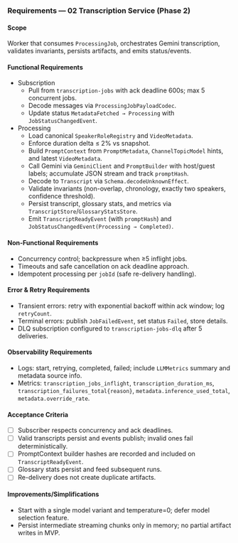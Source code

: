 ### Requirements — 02 Transcription Service (Phase 2)

#### Scope

Worker that consumes `ProcessingJob`, orchestrates Gemini transcription, validates invariants, persists artifacts, and emits status/events.

#### Functional Requirements

- Subscription
  - Pull from `transcription-jobs` with ack deadline 600s; max 5 concurrent jobs.
  - Decode messages via `ProcessingJobPayloadCodec`.
  - Update status `MetadataFetched → Processing` with `JobStatusChangedEvent`.
- Processing
  - Load canonical `SpeakerRoleRegistry` and `VideoMetadata`.
  - Enforce duration delta ≤ 2% vs snapshot.
  - Build `PromptContext` from `PromptMetadata`, `ChannelTopicModel` hints, and latest `VideoMetadata`.
  - Call Gemini via `GeminiClient` and `PromptBuilder` with host/guest labels; accumulate JSON stream and track `promptHash`.
  - Decode to `Transcript` via `Schema.decodeUnknownEffect`.
  - Validate invariants (non-overlap, chronology, exactly two speakers, confidence threshold).
  - Persist transcript, glossary stats, and metrics via `TranscriptStore`/`GlossaryStatsStore`.
  - Emit `TranscriptReadyEvent` (with `promptHash`) and `JobStatusChangedEvent(Processing → Completed)`.

#### Non-Functional Requirements

- Concurrency control; backpressure when ≥5 inflight jobs.
- Timeouts and safe cancellation on ack deadline approach.
- Idempotent processing per `jobId` (safe re-delivery handling).

#### Error & Retry Requirements

- Transient errors: retry with exponential backoff within ack window; log `retryCount`.
- Terminal errors: publish `JobFailedEvent`, set status `Failed`, store details.
- DLQ subscription configured to `transcription-jobs-dlq` after 5 deliveries.

#### Observability Requirements

- Logs: start, retrying, completed, failed; include `LLMMetrics` summary and metadata source info.
- Metrics: `transcription_jobs_inflight`, `transcription_duration_ms`, `transcription_failures_total{reason}`, `metadata.inference_used_total`, `metadata.override_rate`.

#### Acceptance Criteria

- [ ] Subscriber respects concurrency and ack deadlines.
- [ ] Valid transcripts persist and events publish; invalid ones fail deterministically.
- [ ] PromptContext builder hashes are recorded and included on `TranscriptReadyEvent`.
- [ ] Glossary stats persist and feed subsequent runs.
- [ ] Re-delivery does not create duplicate artifacts.

#### Improvements/Simplifications

- Start with a single model variant and temperature=0; defer model selection feature.
- Persist intermediate streaming chunks only in memory; no partial artifact writes in MVP.
